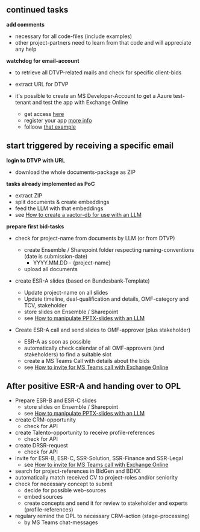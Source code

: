 ## continued tasks

**add comments** 

- necessary for all code-files (include examples) 
- other project-partners need to learn from that code and will appreciate any help

**watchdog for email-account**

- to retrieve all DTVP-related mails and check for specific client-bids
- extract URL for DTVP

- it's possible to create an MS Developer-Account to get a Azure test-tenant and test the app with Exchange Online
    - get access [here](https://learn.microsoft.com/de-de/office/developer-program/microsoft-365-developer-program)
    - register your app [more info](https://helpcenter.veeam.com/docs/vdcm365/userguide/check_perms_for_o365_exchange_api.html)
    - folloow [that example](https://www.youtube.com/watch?app=desktop&v=bBslvqBCjAA&t=0s&ab_channel=SigmaCoding)

## start triggered by receiving a specific email

**login to DTVP with URL**
- download the whole documents-package as ZIP

**tasks already implemented as PoC**

- extract ZIP
- split documents & create embeddings
- feed the LLM with that embeddings
- see [How to create a vactor-db for use with an LLM](https://github.com/pixegami)

**prepare first bid-tasks**

- check for project-name from documents by LLM (or from DTVP)
    - create Ensemble / Sharepoint folder respecting naming-conventions (date is submission-date)
        - YYYY.MM.DD - {project-name}
    - upload all documents

- create ESR-A slides (based on Bundesbank-Template)
    - Update project-name on all slides
    - Update timeline, deal-qualification and details, OMF-category and TCV, stakeholder
    - store slides on Ensemble / Sharepoint
    - see [How to manipulate PPTX-slides with an LLM](https://medium.com/@matteo28/how-to-generate-a-powerpoint-with-an-llm-3b0448a48125)

- Create ESR-A call and send slides to OMF-approver (plus stakeholder)
    - ESR-A as soon as possible
    - automatically check calendar of all OMF-approvers (and stakeholders) to find a suitable slot
    - create a MS Teams Call with details about the bids
    - see [How to invite for MS Teams call with Exchange Online](https://learn.microsoft.com/en-us/answers/questions/1328906/how-to-create-a-meetings-call-using-graph-api-in-p)

## After positive ESR-A and handing over to OPL

- Prepare ESR-B and ESR-C slides
    - store slides on Ensemble / Sharepoint
    - see [How to manipulate PPTX-slides with an LLM](https://medium.com/@matteo28/how-to-generate-a-powerpoint-with-an-llm-3b0448a48125)
- create CRM-opportunity
    - check for API
- create Talento-opportunity to receive profile-references
    - check for API
- create DRSR-request
    - check for API
- invite for ESR-B, ESR-C, SSR-Solution, SSR-Finance and SSR-Legal
    - see [How to invite for MS Teams call with Exchange Online](https://learn.microsoft.com/en-us/answers/questions/1328906/how-to-create-a-meetings-call-using-graph-api-in-p)
- search for project-references in BidGen and BDKX
- automatically match received CV to project-roles and/or seniority
- check for necessary concept to submit
    - decide for possible web-sources
    - embed sources
    - create concepts and send it for review to stakeholder and experts (profile-references)
- regulary remind the OPL to necessary CRM-action (stage-processing)
    - by MS Teams chat-messages